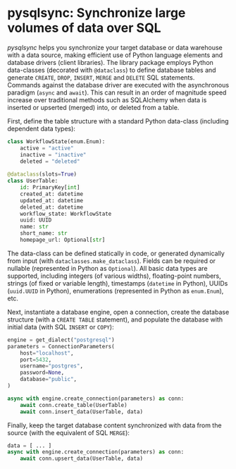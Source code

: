 # pysqlsync: Synchronize large volumes of data over SQL

*pysqlsync* helps you synchronize your target database or data warehouse with a data source, making efficient use of Python language elements and database drivers (client libraries). The library package employs Python data-classes (decorated with `@dataclass`) to define database tables and generate `CREATE`, `DROP`, `INSERT`, `MERGE` and `DELETE` SQL statements. Commands against the database driver are executed with the asynchronous paradigm (`async` and `await`). This can result in an order of magnitude speed increase over traditional methods such as SQLAlchemy when data is inserted or upserted (merged) into, or deleted from a table.

First, define the table structure with a standard Python data-class (including dependent data types):

```python
class WorkflowState(enum.Enum):
    active = "active"
    inactive = "inactive"
    deleted = "deleted"
    
@dataclass(slots=True)
class UserTable:
    id: PrimaryKey[int]
    created_at: datetime
    updated_at: datetime
    deleted_at: datetime
    workflow_state: WorkflowState
    uuid: UUID
    name: str
    short_name: str
    homepage_url: Optional[str]
```

The data-class can be defined statically in code, or generated dynamically from input (with `dataclasses.make_dataclass`). Fields can be required or nullable (represented in Python as `Optional`). All basic data types are supported, including integers (of various widths), floating-point numbers, strings (of fixed or variable length), timestamps (`datetime` in Python), UUIDs (`uuid.UUID` in Python), enumerations (represented in Python as `enum.Enum`), etc.

Next, instantiate a database engine, open a connection, create the database structure (with a `CREATE TABLE` statement), and populate the database with initial data (with SQL `INSERT` or `COPY`):

```python
engine = get_dialect("postgresql")
parameters = ConnectionParameters(
    host="localhost",
    port=5432,
    username="postgres",
    password=None,
    database="public",
)

async with engine.create_connection(parameters) as conn:
    await conn.create_table(UserTable)
    await conn.insert_data(UserTable, data)
```

Finally, keep the target database content synchronized with data from the source (with the equivalent of SQL `MERGE`):

```python
data = [ ... ]
async with engine.create_connection(parameters) as conn:
    await conn.upsert_data(UserTable, data)
```
